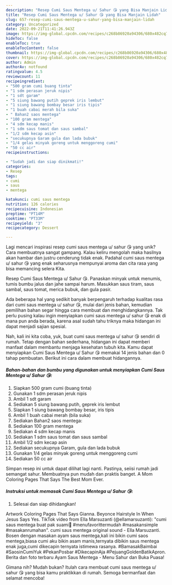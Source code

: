 ```yaml
---
description: "Resep Cumi Saus Mentega u/ Sahur 😘 yang Bisa Manjain Lidah"
title: "Resep Cumi Saus Mentega u/ Sahur 😘 yang Bisa Manjain Lidah"
slug: 657-resep-cumi-saus-mentega-u-sahur-yang-bisa-manjain-lidah
category: Uncategorized
date: 2022-09-21T11:41:26.943Z
image: https://img-global.cpcdn.com/recipes/c268b86920a94306/680x482cq70/cumi-saus-mentega-u-sahur-foto-resep-utama.jpg
hideToc: false
enableToc: true
enableTocContent: false
thumbnail: https://img-global.cpcdn.com/recipes/c268b86920a94306/680x482cq70/cumi-saus-mentega-u-sahur-foto-resep-utama.jpg
cover: https://img-global.cpcdn.com/recipes/c268b86920a94306/680x482cq70/cumi-saus-mentega-u-sahur-foto-resep-utama.jpg
author: Admin
authorAv: notfound
ratingvalue: 4.5
reviewcount: 11
recipeingredient:
- "500 gram cumi buang tinta"
- "1 sdm perasan jeruk nipis"
- "1 sdt garam"
- "5 siung bawang putih geprek iris lembut"
- "1 siung bawang bombay besar iris tipis"
- "1 buah cabai merah bila suka"
- " Bahan2 saos mentega"
- "100 gram mentega"
- "4 sdm kecap manis"
- "1 sdm saus tomat dan saus sambal"
- "1/2 sdm kecap asin"
- "secukupnya Garam gula dan lada bubuk"
- "1/4 gelas minyak goreng untuk menggoreng cumi"
- "50 cc air"
recipeinstructions:

- "Sudah jadi dan siap dinikmati!"
categories:
- Resep
tags:
- cumi
- saus
- mentega

katakunci: cumi saus mentega 
nutrition: 126 calories
recipecuisine: Indonesian
preptime: "PT14M"
cooktime: "PT33M"
recipeyield: "3"
recipecategory: Dessert

---
```





Lagi mencari inspirasi resep cumi saus mentega u/ sahur 😘 yang unik? Cara membuatnya sangat gampang. Kalau keliru mengolah maka hasilnya akan hambar dan justru cenderung tidak enak. Padahal cumi saus mentega u/ sahur 😘 yang enak seharusnya mempunyai aroma dan cita rasa yang bisa memancing selera Kita.





Resep Cumi Saus Mentega u/ Sahur 😘. Panaskan minyak untuk menumis, tumis bumbu jalus dan jahe sampai harum. Masukkan saus tiram, saus sambal, saus tomat, merica bubuk, dan gula pasir.

Ada beberapa hal yang sedikit banyak berpengaruh terhadap kualitas rasa dari cumi saus mentega u/ sahur 😘, mulai dari jenis bahan, kemudian pemilihan bahan segar hingga cara membuat dan menghidangkannya. Tak perlu pusing kalau ingin menyiapkan cumi saus mentega u/ sahur 😘 enak di mana pun anda berada, karena asal sudah tahu triknya maka hidangan ini dapat menjadi sajian spesial.






Nah, kali ini kita coba, yuk, buat cumi saus mentega u/ sahur 😘 sendiri di rumah. Tetap dengan bahan sederhana, hidangan ini dapat memberi manfaat dalam membantu menjaga kesehatan tubuh kita. Kamu dapat menyiapkan Cumi Saus Mentega u/ Sahur 😘 memakai 14 jenis bahan dan 0 tahap pembuatan. Berikut ini cara dalam membuat hidangannya.

<!--inarticleads1-->

##### Bahan-bahan dan bumbu yang digunakan untuk menyiapkan Cumi Saus Mentega u/ Sahur 😘:

1. Siapkan 500 gram cumi (buang tinta)
1. Gunakan 1 sdm perasan jeruk nipis
1. Ambil 1 sdt garam
1. Sediakan 5 siung bawang putih, geprek iris lembut
1. Siapkan 1 siung bawang bombay besar, iris tipis
1. Ambil 1 buah cabai merah (bila suka)
1. Sediakan  Bahan2 saos mentega:
1. Sediakan 100 gram mentega
1. Sediakan 4 sdm kecap manis
1. Sediakan 1 sdm saus tomat dan saus sambal
1. Ambil 1/2 sdm kecap asin
1. Sediakan secukupnya Garam, gula dan lada bubuk
1. Gunakan 1/4 gelas minyak goreng untuk menggoreng cumi
1. Sediakan 50 cc air


Simpan resep ini untuk dapat dilihat lagi nanti. Pastinya, seiisi rumah jadi semangat sahur. Membuatnya pun mudah dan praktis banget. A Mom Coloring Pages That Says The Best Mom Ever. 

<!--inarticleads2-->

##### Instruksi untuk memasak Cumi Saus Mentega u/ Sahur 😘:


1. Selesai dan siap dihidangkan!

Artwork Coloring Pages That Says Gianna. Beyonce Hairstyle In When Jesus Says Yes. TikTok video from Ella Marsuzanti (@ellamarsuzanti): &#34;cumi saus mentega buat pak suami🥰 #menufavorittermudah #masakansimple #masakanrumahan&#34;. cumi saus mentega original sound - Ella Marsuzanti. Bosen dengan masakan ayam saus mentega,kali ini bikin cumi saos mentega,biasa cumi aku bikin asam manis,ternyata dibikin saus mentega enak juga,cumi dikecapin ternyata istimewa rasanya. #BamasakBaimbai #SaosinCumiYuk #PekanPosbar #DikecapinAja #PejuangGoldenBatikApron. Berita dan foto terbaru Ayam Saus Mentega - Menu Sahur dan Buka Puasa! 

Gimana nih? Mudah bukan? Itulah cara membuat cumi saus mentega u/ sahur 😘 yang bisa kamu praktikkan di rumah. Semoga bermanfaat dan selamat mencoba!
